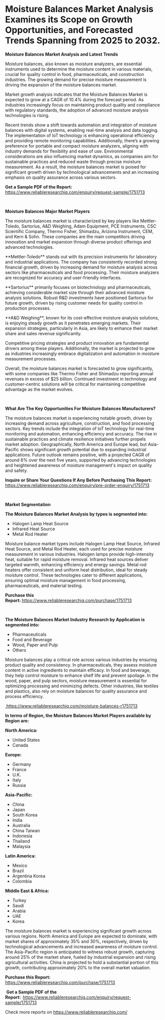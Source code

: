 <p><h1>Moisture Balances Market Analysis Examines its Scope on Growth Opportunities, and Forecasted Trends Spanning from 2025 to 2032.</h1></p><p><strong>Moisture Balances Market Analysis and Latest Trends</strong></p>
<p><p>Moisture balances, also known as moisture analyzers, are essential instruments used to determine the moisture content in various materials, crucial for quality control in food, pharmaceuticals, and construction industries. The growing demand for precise moisture measurement is driving the expansion of the moisture balances market. </p><p>Market growth analysis indicates that the Moisture Balances Market is expected to grow at a CAGR of 10.4% during the forecast period. As industries increasingly focus on maintaining product quality and compliance with regulatory standards, the adoption of advanced moisture analysis technologies is rising. </p><p>Recent trends show a shift towards automation and integration of moisture balances with digital systems, enabling real-time analysis and data logging. The implementation of IoT technology is enhancing operational efficiency and providing remote monitoring capabilities. Additionally, there’s a growing preference for portable and compact moisture analyzers, aligning with industry demands for flexibility and ease of use. Environmental considerations are also influencing market dynamics, as companies aim for sustainable practices and reduced waste through precise moisture measurement. As a result, the moisture balances market is poised for significant growth driven by technological advancements and an increasing emphasis on quality assurance across various sectors.</p></p>
<p><strong>Get a Sample PDF of the Report:&nbsp;</strong> <a href="https://www.reliableresearchiq.com/enquiry/request-sample/1751713?utm_campaign=2442&utm_medium=2&utm_source=Github&utm_content=ia&utm_term=19022025&utm_id=moisture-balances">https://www.reliableresearchiq.com/enquiry/request-sample/1751713</a></p>
<p>&nbsp;</p>
<p><strong>Moisture Balances Major Market Players</strong></p>
<p><p>The moisture balances market is characterized by key players like Mettler-Toledo, Sartorius, A&D Weighing, Adam Equipment, PCE Instruments, CSC Scientific Company, Thermo Fisher, Shimadzu, Arizona Instrument, CEM, and Kern & Sohn. These companies are the main competitors driving innovation and market expansion through diverse product offerings and advanced technologies.</p><p>**Mettler-Toledo** stands out with its precision instruments for laboratory and industrial applications. The company has consistently recorded strong financial growth, driven by increasing demand for moisture analysis across sectors like pharmaceuticals and food processing. Their moisture analyzers are recognized for accuracy and user-friendly interfaces.</p><p>**Sartorius** primarily focuses on biotechnology and pharmaceuticals, achieving considerable market size through their advanced moisture analysis solutions. Robust R&D investments have positioned Sartorius for future growth, driven by rising customer needs for quality control in production processes.</p><p>**A&D Weighing**, known for its cost-effective moisture analysis solutions, is enjoying steady growth as it penetrates emerging markets. Their expansion strategies, particularly in Asia, are likely to enhance their market share and sales revenue significantly.</p><p>Competitive pricing strategies and product innovation are fundamental drivers among these players. Additionally, the market is projected to grow as industries increasingly embrace digitalization and automation in moisture measurement processes. </p><p>Overall, the moisture balances market is forecasted to grow significantly, with some companies like Thermo Fisher and Shimadzu reporting annual revenues in excess of $25 billion. Continued investment in technology and customer-centric solutions will be critical for maintaining competitive advantage as the market evolves.</p></p>
<p>&nbsp;</p>
<p><strong>What Are The Key Opportunities For Moisture Balances Manufacturers?</strong></p>
<p><p>The moisture balances market is experiencing notable growth, driven by increasing demand across agriculture, construction, and food processing sectors. Key trends include the integration of IoT technology for real-time monitoring and automation, enhancing efficiency and accuracy. The rise in sustainable practices and climate resilience initiatives further propels market adoption. Geographically, North America and Europe lead, but Asia-Pacific shows significant growth potential due to expanding industrial applications. Future outlook remains positive, with a projected CAGR of around 6% over the next five years, supported by advancing technologies and heightened awareness of moisture management's impact on quality and safety.</p></p>
<p><strong>Inquire or Share Your Questions If Any Before Purchasing This Report:</strong> <a href="https://www.reliableresearchiq.com/enquiry/pre-order-enquiry/1751713?utm_campaign=2442&utm_medium=2&utm_source=Github&utm_content=ia&utm_term=19022025&utm_id=moisture-balances">https://www.reliableresearchiq.com/enquiry/pre-order-enquiry/1751713</a></p>
<p>&nbsp;</p>
<p><strong>Market Segmentation</strong></p>
<p><strong>The Moisture Balances Market Analysis by types is segmented into:</strong></p>
<p><ul><li>Halogen Lamp Heat Source</li><li>Infrared Heat Source</li><li>Metal Rod Heater</li></ul></p>
<p><p>Moisture balance market types include Halogen Lamp Heat Source, Infrared Heat Source, and Metal Rod Heater, each used for precise moisture measurement in various industries. Halogen lamps provide high-intensity heat, suitable for rapid moisture removal. Infrared heat sources deliver targeted warmth, enhancing efficiency and energy savings. Metal rod heaters offer consistent and uniform heat distribution, ideal for steady moisture control. These technologies cater to different applications, ensuring optimal moisture management in food processing, pharmaceuticals, and material testing.</p></p>
<p><strong>Purchase this Report:&nbsp;</strong><a href="https://www.reliableresearchiq.com/purchase/1751713?utm_campaign=2442&utm_medium=2&utm_source=Github&utm_content=ia&utm_term=19022025&utm_id=moisture-balances">https://www.reliableresearchiq.com/purchase/1751713</a></p>
<p>&nbsp;</p>
<p><strong>The Moisture Balances Market Industry Research by Application is segmented into:</strong></p>
<p><ul><li>Pharmaceuticals</li><li>Food and Beverage</li><li>Wood, Paper and Pulp</li><li>Others</li></ul></p>
<p><p>Moisture balances play a critical role across various industries by ensuring product quality and consistency. In pharmaceuticals, they assess moisture content in active ingredients to maintain efficacy. In food and beverage, they help control moisture to enhance shelf life and prevent spoilage. In the wood, paper, and pulp sectors, moisture measurement is essential for optimizing processing and minimizing defects. Other industries, like textiles and plastics, also rely on moisture balances for quality assurance and process efficiency.</p></p>
<p><a href="https://www.reliableresearchiq.com/moisture-balances-r1751713?utm_campaign=2442&utm_medium=2&utm_source=Github&utm_content=ia&utm_term=19022025&utm_id=moisture-balances">&nbsp;https://www.reliableresearchiq.com/moisture-balances-r1751713</a></p>
<p><strong>In terms of Region, the Moisture Balances Market Players available by Region are:</strong></p>
<p>
    <p> <strong> North America: </strong>
        <ul>
            <li>United States</li>
            <li>Canada</li>
        </ul>
        </p> 
    <p> <strong> Europe: </strong>
        <ul>
            <li>Germany</li>
            <li>France</li>
            <li>U.K.</li>
            <li>Italy</li>
            <li>Russia</li>
        </ul>
        </p> 
    <p> <strong> Asia-Pacific: </strong>
        <ul>
            <li>China</li>
            <li>Japan</li>
            <li>South Korea</li>
            <li>India</li>
            <li>Australia</li>
            <li>China Taiwan</li>
            <li>Indonesia</li>
            <li>Thailand</li>
            <li>Malaysia</li>
        </ul>
        </p> 
    <p> <strong> Latin America: </strong>
        <ul>
            <li>Mexico</li>
            <li>Brazil</li>
            <li>Argentina Korea</li>
            <li>Colombia</li>
        </ul>
        </p> 
    <p> <strong> Middle East & Africa: </strong>
        <ul>
            <li>Turkey</li>
            <li>Saudi</li>
            <li>Arabia</li>
            <li>UAE</li>
            <li>Korea</li>
        </ul>
    </p>
    </p>
<p><p>The moisture balances market is experiencing significant growth across various regions. North America and Europe are expected to dominate, with market shares of approximately 35% and 30%, respectively, driven by technological advancements and increased awareness of moisture control. The Asia-Pacific region is anticipated to witness robust growth, capturing around 25% of the market share, fueled by industrial expansion and rising agricultural activities. China is projected to hold a substantial portion of this growth, contributing approximately 20% to the overall market valuation.</p></p>
<p><strong>Purchase this Report: </strong><a href="https://www.reliableresearchiq.com/purchase/1751713?utm_campaign=2442&utm_medium=2&utm_source=Github&utm_content=ia&utm_term=19022025&utm_id=moisture-balances">https://www.reliableresearchiq.com/purchase/1751713</a></p>
<p>&nbsp;<strong>Get a Sample PDF of the Report:&nbsp;&nbsp;</strong><a href="https://www.reliableresearchiq.com/enquiry/request-sample/1751713?utm_campaign=2442&utm_medium=2&utm_source=Github&utm_content=ia&utm_term=19022025&utm_id=moisture-balances">https://www.reliableresearchiq.com/enquiry/request-sample/1751713</a></p>
<p><strong></strong></p>
<p>Check more reports on <a href="https://www.reliableresearchiq.com/?utm_campaign=2442&utm_medium=2&utm_source=Github&utm_content=ia&utm_term=19022025&utm_id=moisture-balances">https://www.reliableresearchiq.com/</a></p>